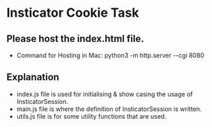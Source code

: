 # Insticator Cookie Task

## Please host the index.html file.
- Command for Hosting in Mac: python3 -m http.server --cgi 8080

## Explanation
- index.js file is used for initialising & show casing the usage of InsticatorSession.
- main.js file is where the definition of InsticatorSession is written.
- utils.js file is for some utility functions that are used.
